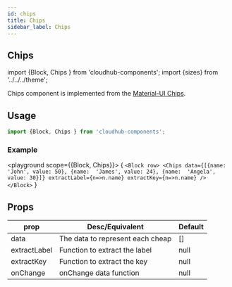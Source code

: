 ```yaml
---
id: chips
title: Chips
sidebar_label: Chips
---
```


## Chips


import {Block, Chips } from 'cloudhub-components';
import {sizes} from '../../../theme';

Chips component is implemented from the [Material-UI Chips](https://material-ui.com/components/chips).

## Usage

```js
import {Block, Chips } from 'cloudhub-components';  
```
### Example

<playground scope={{Block, Chips}}>
{
`<Block row>
    <Chips data={[{name:  'John', value: 50}, {name:  'James', value: 24}, {name:  'Angela', value: 30}]} extractLabel={n=>n.name} extractKey={n=>n.name} />
</Block>`
}
</playground>



## Props



<Block>
    <table>
        <thead>
            <tr><th>prop</th><th>Desc/Equivalent</th><th>Default</th></tr>
        </thead>
        <tbody>
            <tr><td>data</td><td>The data to represent each cheap</td><td>[]</td></tr>
            <tr><td>extractLabel</td><td>Function to extract the label</td><td>null</td></tr>
            <tr><td>extractKey</td><td>Function to extract the key</td><td>null</td></tr>
            <tr><td>onChange</td><td>onChange data function</td><td>null</td></tr>
        </tbody>
    </table>
</Block>